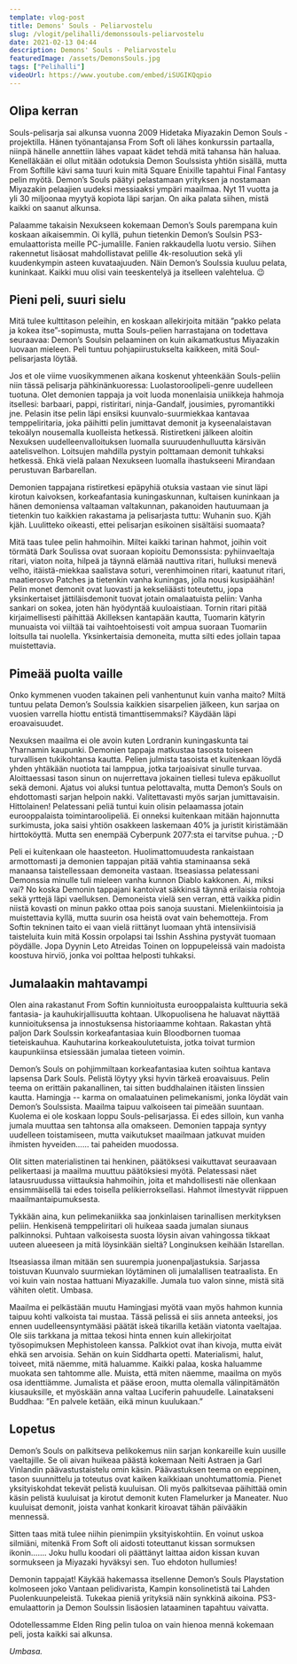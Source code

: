 ```yaml
---
template: vlog-post
title: Demons' Souls - Peliarvostelu
slug: /vlogit/pelihalli/demonssouls-peliarvostelu
date: 2021-02-13 04:44
description: Demons' Souls - Peliarvostelu    
featuredImage: /assets/DemonsSouls.jpg
tags: ["Pelihalli"]
videoUrl: https://www.youtube.com/embed/iSUGIKQqpio
---
```

## Olipa kerran

Souls-pelisarja sai alkunsa vuonna 2009 Hidetaka Miyazakin Demon Souls -projektilla. Hänen työnantajansa From Soft oli lähes konkurssin partaalla, niinpä hänelle annettiin lähes vapaat kädet tehdä mitä tahansa hän haluaa. Kenelläkään ei ollut mitään odotuksia Demon Soulssista yhtiön sisällä, mutta From Softille kävi sama tuuri kuin mitä Square Enixille tapahtui Final Fantasy pelin myötä.  Demon’s Souls päätyi pelastamaan yrityksen ja nostamaan Miyazakin pelaajien uudeksi messiaaksi ympäri maailmaa. Nyt 11 vuotta ja yli 30 miljoonaa myytyä kopiota läpi sarjan. On aika palata siihen, mistä kaikki on saanut alkunsa.

Palaamme takaisin Nexukseen kokemaan Demon’s Souls parempana kuin koskaan aikaisemmin. Oi kyllä, puhun tietenkin Demon’s Soulsin PS3-emulaattorista meille PC-jumalille. Fanien rakkaudella luotu versio. Siihen rakennetut lisäosat mahdollistavat pelille 4k-resoluution sekä yli kuudenkympin asteen kuvataajuuden. Näin Demon’s Soulssia kuuluu pelata, kuninkaat. Kaikki muu olisi vain teeskentelyä ja itselleen valehtelua. 😉

## Pieni peli, suuri sielu

Mitä tulee kulttitason peleihin, en koskaan allekirjoita mitään ”pakko pelata ja kokea itse”-sopimusta, mutta Souls-pelien harrastajana on todettava seuraavaa: Demon’s Soulsin pelaaminen on kuin aikamatkustus Miyazakin luovaan mieleen. Peli tuntuu pohjapiirustukselta kaikkeen, mitä Soul-pelisarjasta löytää.

Jos et ole viime vuosikymmenen aikana koskenut yhteenkään Souls-peliin niin tässä pelisarja pähkinänkuoressa: Luolastoroolipeli-genre uudelleen tuotuna. Olet demonien tappaja ja voit luoda monenlaisia uniikkeja hahmoja itsellesi: barbaari, pappi, ristiritari, ninja-Gandalf, jousimies, pyromantikki jne. Pelasin itse pelin läpi ensiksi kuunvalo-suurmiekkaa kantavaa temppeliritaria, joka päihitti pelin jumittavat demonit ja kyseenalaistavan tekoälyn nousemalla kuolleista hetkessä. Ristiretkeni jälkeen aloitin Nexuksen uudelleenvalloituksen luomalla suuruudenhulluutta kärsivän aatelisvelhon. Loitsujen mahdilla pystyin polttamaan demonit tuhkaksi hetkessä. Ehkä vielä palaan Nexukseen luomalla ihastukseeni Mirandaan perustuvan Barbarellan.

Demonien tappajana ristiretkesi epäpyhiä otuksia vastaan vie sinut läpi kirotun kaivoksen, korkeafantasia kuningaskunnan, kultaisen kuninkaan ja hänen demoniensa valtaaman valtakunnan, pakanoiden hautuumaan ja tietenkin tuo kaikkien rakastama ja pelisarjasta tuttu: Wuhanin suo. Kjäh kjäh. Luulitteko oikeasti, ettei pelisarjan esikoinen sisältäisi suomaata?

Mitä taas tulee pelin hahmoihin. Miltei kaikki tarinan hahmot, joihin voit törmätä Dark Soulissa ovat suoraan kopioitu Demonssista: pyhiinvaeltaja ritari, viaton noita, hilpeä ja täynnä elämää nauttiva ritari, hulluksi menevä velho, itäistä-miekkaa saalistava soturi, verenhimoinen ritari, kaatunut ritari, maatierosvo Patches ja tietenkin vanha kuningas, jolla nousi kusipäähän!
Pelin monet demonit ovat luovasti ja kekseliäästi toteutettu, jopa yksinkertaiset jättiläisdemonit tuovat jotain omalaatuista peliin: Vanha sankari on sokea, joten hän hyödyntää kuuloaistiaan. Tornin ritari pitää kirjaimellisesti päihittää Akilleksen kantapään kautta, Tuomarin kätyrin munuaista voi viiltää tai vaihtoehtoisesti voit ampua suoraan Tuomariin loitsulla tai nuolella. Yksinkertaisia demoneita, mutta silti edes jollain tapaa muistettavia.
 
## Pimeää puolta vaille
 
Onko kymmenen vuoden takainen peli vanhentunut kuin vanha maito? Miltä tuntuu pelata Demon’s Soulssia kaikkien sisarpelien jälkeen, kun sarjaa on vuosien varrella hiottu entistä timanttisemmaksi? Käydään läpi eroavaisuudet.

Nexuksen maailma ei ole avoin kuten Lordranin kuningaskunta tai Yharnamin kaupunki. Demonien tappaja matkustaa tasosta toiseen turvallisen tukikohtansa kautta. Pelien julmista tasoista et kuitenkaan löydä yhden yhtäkään nuotiota tai lamppua, jotka tarjoaisivat sinulle turvaa. Aloittaessasi tason sinun on nujerrettava jokainen tiellesi tuleva epäkuollut sekä demoni.
Ajatus voi aluksi tuntua pelottavalta, mutta Demon’s Souls on ehdottomasti sarjan helpoin nakki. Valitettavasti myös sarjan jumittavaisin. Hittolainen! Pelatessani peliä tuntui kuin olisin pelaamassa jotain eurooppalaista toimintaroolipeliä. Ei onneksi kuitenkaan mitään hajonnutta surkimusta, joka saisi yhtiön osakkeen laskemaan 40% ja juristit kiristämään hirttoköyttä. Mutta sen enempää Cyberpunk 2077:sta ei tarvitse puhua. ;-D

Peli ei kuitenkaan ole haasteeton. Huolimattomuudesta rankaistaan armottomasti ja demonien tappajan pitää vahtia staminaansa sekä manaansa taistellessaan demoneita vastaan.  Itseasiassa pelatessani Demonssia minulle tuli mieleen vanha kunnon Diablo kakkonen. Ai, miksi vai? No koska Demonin tappajani kantoivat säkkinsä täynnä erilaisia rohtoja sekä yrttejä läpi vaelluksen.
Demoneista vielä sen verran, että vaikka pidin niistä kovasti on minun pakko ottaa pois sanoja suustani. Mielenkiintoisia ja muistettavia kyllä, mutta suurin osa heistä ovat vain behemotteja. From Softin tekninen taito ei vaan vielä riittänyt luomaan yhtä intensiivisiä taisteluita kuin mitä Kossin orpolapsi tai Isshin Asshina pystyvät tuomaan pöydälle. Jopa Dyynin Leto Atreidas Toinen on loppupeleissä vain madoista koostuva hirviö, jonka voi polttaa helposti tuhkaksi.

## Jumalaakin mahtavampi
 
Olen aina rakastanut From Softin kunnioitusta eurooppalaista kulttuuria sekä fantasia- ja kauhukirjallisuutta kohtaan. Ulkopuolisena he haluavat näyttää kunnioituksensa ja innostuksensa historiaamme kohtaan. Rakastan yhtä paljon Dark Soulssin korkeafantasiaa kuin Bloodbornen tuomaa tieteiskauhua. Kauhutarina korkeakoulutetuista, jotka toivat turmion kaupunkiinsa etsiessään jumalaa tieteen voimin.

Demon’s Souls on pohjimmiltaan korkeafantasiaa kuten soihtua kantava lapsensa Dark Souls. Pelistä löytyy yksi hyvin tärkeä eroavaisuus. Pelin teema on erittäin pakanallinen, tai sitten buddhalainen itäisten linssien kautta. Hamingja -- karma on omalaatuinen pelimekanismi, jonka löydät vain Demon’s Soulssista. Maailma taipuu valkoiseen tai pimeään suuntaan. Kuolema ei ole koskaan loppu Souls-pelisarjassa. Ei edes silloin, kun vanha jumala muuttaa sen tahtonsa alla omakseen. Demonien tappaja syntyy uudelleen toistamiseen, mutta vaikutukset maailmaan jatkuvat muiden ihmisten hyveiden…… tai paheiden muodossa.

Olit sitten materialistinen tai henkinen, päätöksesi vaikuttavat seuraavaan pelikertaasi ja maailma muuttuu päätöksiesi myötä.  Pelatessasi näet latausruudussa viittauksia hahmoihin, joita et mahdollisesti näe ollenkaan ensimmäisellä tai edes toisella pelikierroksellasi. Hahmot ilmestyvät riippuen maailmantaipumuksesta.

Tykkään aina, kun pelimekaniikka saa jonkinlaisen tarinallisen merkityksen peliin. Henkisenä temppeliritari oli huikeaa saada jumalan siunaus palkinnoksi. Puhtaan valkoisesta suosta löysin aivan vahingossa tikkaat uuteen alueeseen ja mitä löysinkään sieltä?  Longinuksen keihään Istarellan.

Itseasiassa ilman mitään sen suurempia juonenpaljastuksia. Sarjassa toistuvan Kuunvalo suurmiekan löytäminen oli jumalallisen teatraalista. En voi kuin vain nostaa hattuani Miyazakille. Jumala tuo valon sinne, mistä sitä vähiten oletit. Umbasa.

Maailma ei pelkästään muutu Hamingjasi myötä vaan myös hahmon kunnia taipuu kohti valkoista tai mustaa. Tässä pelissä ei siis anneta anteeksi, jos ennen uudelleensyntymääsi päätät iskeä tikarilla ketään viatonta vaeltajaa. Ole siis tarkkana ja mittaa tekosi hinta ennen kuin allekirjoitat työsopimuksen Mephistoleen kanssa. Palkkiot ovat ihan kivoja, mutta eivät ehkä sen arvoisia. Sehän on kuin Siddharta opetti. Materialismi, halut, toiveet, mitä näemme, mitä haluamme. Kaikki palaa, koska haluamme muokata sen tahtomme alle. Muista, että miten näemme, maailma on myös osa identtiämme. Jumalista et pääse eroon, mutta olemalla välinpitämätön kiusauksille, et myöskään anna valtaa Luciferin pahuudelle. Lainatakseni Buddhaa: ”En palvele ketään, eikä minun kuulukaan.”

## Lopetus
 
Demon’s Souls on palkitseva pelikokemus niin sarjan konkareille kuin uusille vaeltajille.  Se oli aivan huikeaa päästä kokemaan Neiti Astraen ja Garl Vinlandin päävastustaistelu omin käsin. Päävastuksen teema on eeppinen, tason suunnittelu ja toteutus ovat kaiken kaikkiaan unohtumattomia. Pienet yksityiskohdat tekevät pelistä kuuluisan. Oli myös palkitsevaa päihittää omin käsin pelistä kuuluisat ja kirotut demonit kuten Flamelurker ja Maneater. Nuo kuuluisat demonit, joista vanhat konkarit kiroavat tähän päivääkin mennessä.

Sitten taas mitä tulee niihin pienimpiin yksityiskohtiin. En voinut uskoa silmiäni, mitenkä From Soft oli aidosti toteuttanut kissan sormuksen ikonin……. Joku hullu koodari oli päättänyt laittaa aidon kissan kuvan sormukseen ja Miyazaki hyväksyi sen.  Tuo ehdoton hullumies!

Demonin tappajat! Käykää hakemassa itsellenne Demon’s Souls Playstation kolmoseen joko Vantaan pelidivarista, Kampin konsolinetistä tai Lahden Puolenkuunpeleistä. Tukekaa pieniä yrityksiä näin synkkinä aikoina. PS3-emulaattorin ja Demon Soulssin lisäosien lataaminen tapahtuu vaivatta. 

Odotellessamme Elden Ring pelin tuloa on vain hienoa mennä kokemaan peli, josta kaikki sai alkunsa.

*Umbasa.*